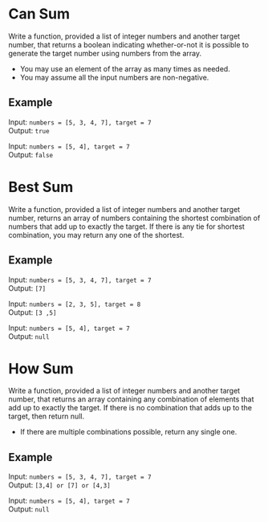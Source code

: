 # Can Sum

Write a function, provided a list of integer numbers and another target number, 
that returns a boolean indicating whether-or-not it is possible to generate
the target number using numbers from the array.

- You may use an element of the array as many times as needed.
- You may assume all the input numbers are non-negative.

## Example

Input: `numbers = [5, 3, 4, 7], target = 7` <br />
Output: `true`

Input: `numbers = [5, 4], target = 7` <br />
Output: `false`


# Best Sum

Write a function, provided a list of integer numbers and another target number,
returns an array of numbers containing the shortest combination of numbers that
add up to exactly the target. If there is any tie for shortest combination, you
may return any one of the shortest.

## Example

Input: `numbers = [5, 3, 4, 7], target = 7` <br />
Output: `[7]`

Input: `numbers = [2, 3, 5], target = 8` <br />
Output: `[3 ,5]`

Input: `numbers = [5, 4], target = 7` <br />
Output: `null`



# How Sum

Write a function, provided a list of integer numbers and another target number,
that returns an array containing any combination of elements that add up to
exactly the target. If there is no combination that adds up to the target,
then return null.

- If there are multiple combinations possible, return any single one.


## Example

Input: `numbers = [5, 3, 4, 7], target = 7` <br />
Output: `[3,4] or [7] or [4,3]`

Input: `numbers = [5, 4], target = 7` <br />
Output: `null `


